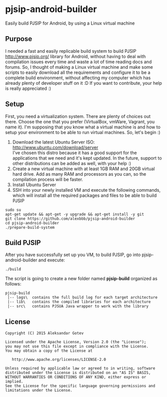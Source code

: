 # pjsip-android-builder
Easily build PJSIP for Android, by using a Linux virtual machine

## Purpose
I needed a fast and easily replicable build system to build PJSIP http://www.pjsip.org/ library for Android, without having to deal with compilation issues every time and waste a lot of time reading docs and forums. So, I thought of making a Linux virtual machine and make some scripts to easily download all the requirements and configure it to be a complete build environment, without affecting my computer which has already plenty of developer stuff on it :D
If you want to contribute, your help is really appreciated :)

## Setup
First, you need a virtualization system. There are plenty of choices out there. Choose the one that you prefer (VirtualBox, vmWare, Vagrant, you name it). I'm supposing that you know what a virtual machine is and how to setup your environment to be able to run virtual machines. So, let's begin :)

1. Download the latest Ubuntu Server ISO: http://www.ubuntu.com/download/server <br>I've chosen this distro because it has a good support for the applications that we need and it's kept updated. In the future, support to other distributions can be added as well, with your help :)
2. Create a new virtual machine with at least 1GB RAM and 20GB virtual hard drive. Add as many RAM and processors as you can, so the compilation process will be faster.
3. Install Ubuntu Server
4. SSH into your newly installed VM and execute the following commands, which will install all the required packages and files to be able to build PJSIP<br>
```
sudo su
apt-get update && apt-get -y upgrade && apt-get install -y git
git clone https://github.com/alexbbb/pjsip-android-builder
cd pjsip-android-builder
./prepare-build-system
```

## Build PJSIP
After you have successfully set up you VM, to build PJSIP, go into pjsip-android-builder and execute:
```
./build
```
The script is going to create a new folder named <b>pjsip-build</b> organized as follows:
```
pjsip-build
 |-- logs\  contains the full build log for each target architecture
 |-- lib\   contains the compiled libraries for each architecture
 |-- src\   contains PJSUA Java wrapper to work with the library
```

## License

    Copyright (C) 2015 Aleksandar Gotev

    Licensed under the Apache License, Version 2.0 (the "License");
    you may not use this file except in compliance with the License.
    You may obtain a copy of the License at

       http://www.apache.org/licenses/LICENSE-2.0

    Unless required by applicable law or agreed to in writing, software
    distributed under the License is distributed on an "AS IS" BASIS,
    WITHOUT WARRANTIES OR CONDITIONS OF ANY KIND, either express or implied.
    See the License for the specific language governing permissions and
    limitations under the License.
